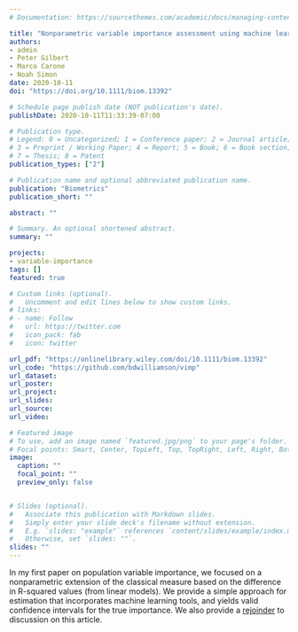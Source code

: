 ```yaml
---
# Documentation: https://sourcethemes.com/academic/docs/managing-content/

title: "Nonparametric variable importance assessment using machine learning techniques"
authors:
- admin
- Peter Gilbert
- Marco Carone
- Noah Simon
date: 2020-10-11
doi: "https://doi.org/10.1111/biom.13392"

# Schedule page publish date (NOT publication's date).
publishDate: 2020-10-11T11:33:39-07:00

# Publication type.
# Legend: 0 = Uncategorized; 1 = Conference paper; 2 = Journal article;
# 3 = Preprint / Working Paper; 4 = Report; 5 = Book; 6 = Book section;
# 7 = Thesis; 8 = Patent
publication_types: ["2"]

# Publication name and optional abbreviated publication name.
publication: "Biometrics"
publication_short: ""

abstract: ""

# Summary. An optional shortened abstract.
summary: ""

projects:
- variable-importance
tags: []
featured: true

# Custom links (optional).
#   Uncomment and edit lines below to show custom links.
# links:
# - name: Follow
#   url: https://twitter.com
#   icon_pack: fab
#   icon: twitter

url_pdf: "https://onlinelibrary.wiley.com/doi/10.1111/biom.13392"
url_code: "https://github.com/bdwilliamson/vimp"
url_dataset:
url_poster:
url_project:
url_slides:
url_source:
url_video:

# Featured image
# To use, add an image named `featured.jpg/png` to your page's folder.
# Focal points: Smart, Center, TopLeft, Top, TopRight, Left, Right, BottomLeft, Bottom, BottomRight.
image:
  caption: ""
  focal_point: ""
  preview_only: false


# Slides (optional).
#   Associate this publication with Markdown slides.
#   Simply enter your slide deck's filename without extension.
#   E.g. `slides: "example"` references `content/slides/example/index.md`.
#   Otherwise, set `slides: ""`.
slides: ""
---
```


In my first paper on population variable importance, we focused on a nonparametric extension of the classical measure based on the difference in R-squared values (from linear models). We provide a simple approach for estimation that incorporates machine learning tools, and yields valid confidence intervals for the true importance. We also provide a [rejoinder](https://doi.org/10.1111/biom.13389) to discussion on this article.
